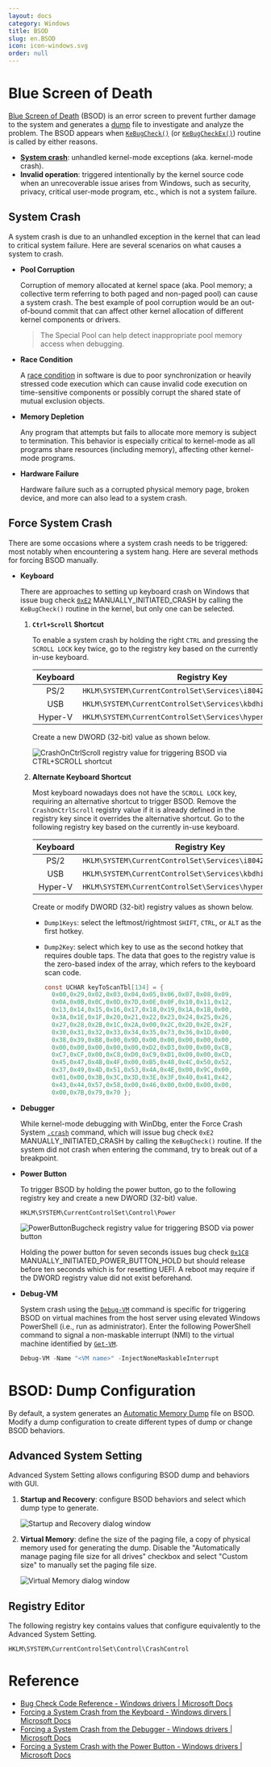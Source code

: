 ```yaml
---
layout: docs
category: Windows
title: BSOD
slug: en.BSOD
icon: icon-windows.svg
order: null
---
```

# Blue Screen of Death
[Blue Screen of Death](https://en.wikipedia.org/wiki/Blue_screen_of_death) (BSOD) is an error screen to prevent further damage to the system and generates a [dump](en.Dump#kernel-mode-dump) file to investigate and analyze the problem. The BSOD appears when [`KeBugCheck()`](https://docs.microsoft.com/en-us/windows-hardware/drivers/ddi/ntddk/nf-ntddk-kebugcheck) (or [`KeBugCheckEx()`](https://docs.microsoft.com/en-us/windows-hardware/drivers/ddi/wdm/nf-wdm-kebugcheckex)) routine is called by either reasons.

* **[System crash](#system-crash)**: unhandled kernel-mode exceptions (aka. kernel-mode crash).
* **Invalid operation**: triggered intentionally by the kernel source code when an unrecoverable issue arises from Windows, such as security, privacy, critical user-mode program, etc., which is not a system failure.

## System Crash
A system crash is due to an unhandled exception in the kernel that can lead to critical system failure. Here are several scenarios on what causes a system to crash.

* **Pool Corruption**
    
    Corruption of memory allocated at kernel space (aka. Pool memory; a collective term referring to both paged and non-paged pool) can cause a system crash. The best example of pool corruption would be an out-of-bound commit that can affect other kernel allocation of different kernel components or drivers.

    > The Special Pool can help detect inappropriate pool memory access when debugging.

* **Race Condition**

    A [race condition](https://en.wikipedia.org/wiki/Race_condition#In_software) in software is due to poor synchronization or heavily stressed code execution which can cause invalid code execution on time-sensitive components or possibly corrupt the shared state of mutual exclusion objects.

* **Memory Depletion**

    Any program that attempts but fails to allocate more memory is subject to termination. This behavior is especially critical to kernel-mode as all programs share resources (including memory), affecting other kernel-mode programs.

* **Hardware Failure**

    Hardware failure such as a corrupted physical memory page, broken device, and more can also lead to a system crash.

## Force System Crash
There are some occasions where a system crash needs to be triggered: most notably when encountering a system hang. Here are several methods for forcing BSOD manually.

* **Keyboard**

    There are approaches to setting up keyboard crash on Windows that issue bug check [`0xE2`](https://docs.microsoft.com/en-us/windows-hardware/drivers/debugger/bug-check-0xe2--manually-initiated-crash) MANUALLY_INITIATED_CRASH by calling the `KeBugCheck()` routine in the kernel, but only one can be selected.

    1. **`Ctrl+Scroll` Shortcut**

        To enable a system crash by holding the right `CTRL` and pressing the `SCROLL LOCK` key twice, go to the registry key based on the currently in-use keyboard.

        | Keyboard | Registry Key                                                 |
        |:--------:|--------------------------------------------------------------|
        | PS/2     | `HKLM\SYSTEM\CurrentControlSet\Services\i8042prt\Parameters` |
        | USB      | `HKLM\SYSTEM\CurrentControlSet\Services\kbdhid\Parameters`   |
        | Hyper-V  | `HKLM\SYSTEM\CurrentControlSet\Services\hyperkbd\Parameters` |

        Create a new DWORD (32-bit) value as shown below.

        ![<code>CrashOnCtrlScroll</code> registry value for triggering BSOD via <code>CTRL+SCROLL</code> shortcut](/images/docs/windows/bsod_keyboard_scroll.png)

    2. **Alternate Keyboard Shortcut**

        Most keyboard nowadays does not have the `SCROLL LOCK` key, requiring an alternative shortcut to trigger BSOD. Remove the `CrashOnCtrlScroll` registry value if it is already defined in the registry key since it overrides the alternative shortcut. Go to the following registry key based on the currently in-use keyboard.

        | Keyboard | Registry Key                                                |
        |:--------:|-------------------------------------------------------------|
        | PS/2     | `HKLM\SYSTEM\CurrentControlSet\Services\i8042prt\crashdump` |
        | USB      | `HKLM\SYSTEM\CurrentControlSet\Services\kbdhid\crashdump`   |
        | Hyper-V  | `HKLM\SYSTEM\CurrentControlSet\Services\hyperkbd\crashdump` |

        Create or modify DWORD (32-bit) registry values as shown below.

        * `Dump1Keys`: select the leftmost/rightmost `SHIFT`, `CTRL`, or `ALT` as the first hotkey.
        * `Dump2Key`: select which key to use as the second hotkey that requires double taps. The data that goes to the registry value is the zero-based index of the array, which refers to the keyboard scan code.

            ```c
          const UCHAR keyToScanTbl[134] = {
              0x00,0x29,0x02,0x03,0x04,0x05,0x06,0x07,0x08,0x09,
              0x0A,0x0B,0x0C,0x0D,0x7D,0x0E,0x0F,0x10,0x11,0x12,
              0x13,0x14,0x15,0x16,0x17,0x18,0x19,0x1A,0x1B,0x00,
              0x3A,0x1E,0x1F,0x20,0x21,0x22,0x23,0x24,0x25,0x26,
              0x27,0x28,0x2B,0x1C,0x2A,0x00,0x2C,0x2D,0x2E,0x2F,
              0x30,0x31,0x32,0x33,0x34,0x35,0x73,0x36,0x1D,0x00,
              0x38,0x39,0xB8,0x00,0x9D,0x00,0x00,0x00,0x00,0x00,
              0x00,0x00,0x00,0x00,0x00,0xD2,0xD3,0x00,0x00,0xCB,
              0xC7,0xCF,0x00,0xC8,0xD0,0xC9,0xD1,0x00,0x00,0xCD,
              0x45,0x47,0x4B,0x4F,0x00,0xB5,0x48,0x4C,0x50,0x52,
              0x37,0x49,0x4D,0x51,0x53,0x4A,0x4E,0x00,0x9C,0x00,
              0x01,0x00,0x3B,0x3C,0x3D,0x3E,0x3F,0x40,0x41,0x42,
              0x43,0x44,0x57,0x58,0x00,0x46,0x00,0x00,0x00,0x00,
              0x00,0x7B,0x79,0x70 };
            ```

* **Debugger**

    While kernel-mode debugging with WinDbg, enter the Force Crash System [`.crash`](https://docs.microsoft.com/en-us/windows-hardware/drivers/debugger/-crash--force-system-crash-) command, which will issue bug check `0xE2` MANUALLY_INITIATED_CRASH by calling the `KeBugCheck()` routine. If the system did not crash when entering the command, try to break out of a breakpoint.

* **Power Button**

    To trigger BSOD by holding the power button, go to the following registry key and create a new DWORD (32-bit) value.
    
    ```
  HKLM\SYSTEM\CurrentControlSet\Control\Power
    ```

    ![<code>PowerButtonBugcheck</code> registry value for triggering BSOD via power button](/images/docs/windows/bsod_force_powerbutton.png)
    
    Holding the power button for seven seconds issues bug check [`0x1C8`](https://docs.microsoft.com/en-us/windows-hardware/drivers/debugger/bug-check-0x1c8--manually-initiated-power-button-hold) MANUALLY_INITIATED_POWER_BUTTON_HOLD but should release before ten seconds which is for resetting UEFI. A reboot may require if the DWORD registry value did not exist beforehand.


* **Debug-VM**

    System crash using the [`Debug-VM`](https://docs.microsoft.com/en-us/powershell/module/hyper-v/debug-vm) command is specific for triggering BSOD on virtual machines from the host server using elevated Windows PowerShell (i.e., run as administrator). Enter the following PowerShell command to signal a non-maskable interrupt (NMI) to the virtual machine identified by [`Get-VM`](https://docs.microsoft.com/en-us/powershell/module/hyper-v/get-vm).
    
    ```powershell
  Debug-VM -Name "<VM name>" -InjectNoneMaskableInterrupt
    ```

# BSOD: Dump Configuration
By default, a system generates an [Automatic Memory Dump](en.Dump#automatic-memory-dump) file on BSOD. Modify a dump configuration to create different types of dump or change BSOD behaviors. 

## Advanced System Setting
Advanced System Setting allows configuring BSOD dump and behaviors with GUI.
    
1. **Startup and Recovery**: configure BSOD behaviors and select which dump type to generate.

    ![Startup and Recovery dialog window](/images/docs/windows/bsod_advanced_startup.png)

2. **Virtual Memory**: define the size of the paging file, a copy of physical memory used for generating the dump. Disable the "Automatically manage paging file size for all drives" checkbox and select "Custom size" to manually set the paging file size.

    ![Virtual Memory dialog window](/images/docs/windows/bsod_advanced_memory.png)

## Registry Editor
The following registry key contains values that configure equivalently to the Advanced System Setting.

```
HKLM\SYSTEM\CurrentControlSet\Control\CrashControl
```

# Reference
* [Bug Check Code Reference - Windows drivers &#124; Microsoft Docs](https://docs.microsoft.com/en-us/windows-hardware/drivers/debugger/bug-check-code-reference2)
* [Forcing a System Crash from the Keyboard - Windows dirvers &#124; Microsoft Docs](https://docs.microsoft.com/en-us/windows-hardware/drivers/debugger/forcing-a-system-crash-from-the-keyboard)
* [Forcing a System Crash from the Debugger - Windows drivers &#124; Microsoft Docs](https://docs.microsoft.com/en-us/windows-hardware/drivers/debugger/forcing-a-system-crash-from-the-debugger)
* [Forcing a System Crash with the Power Button - Windows drivers &#124; Microsoft Docs](https://docs.microsoft.com/en-us/windows-hardware/drivers/debugger/forcing-a-system-crash-with-the-power-button)
